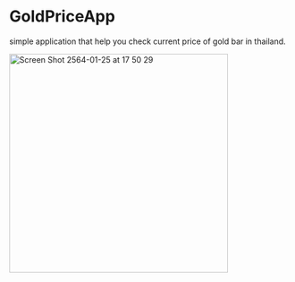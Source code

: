 # GoldPriceApp

simple application that help you check current price of gold bar in thailand.


<img width="391" alt="Screen Shot 2564-01-25 at 17 50 29" src="https://user-images.githubusercontent.com/45746492/105696489-fe57bb80-5f35-11eb-9611-8c3705161b21.png">

